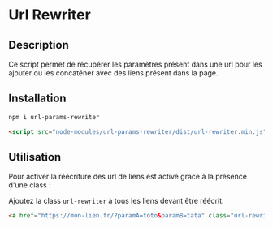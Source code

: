 # Url Rewriter

## Description

Ce script permet de récupérer les paramètres présent dans une url pour les ajouter ou les concaténer avec des liens présent dans la page.

## Installation

```bash
npm i url-params-rewriter
```

```html
<script src="node-modules/url-params-rewriter/dist/url-rewriter.min.js"></script>
```

## Utilisation

Pour activer la réécriture des url de liens est activé grace à la présence d'une class :

Ajoutez la class `url-rewriter` à tous les liens devant être réécrit.

```html
<a href="https://mon-lien.fr/?paramA=toto&paramB=tata" class="url-rewriter">
```